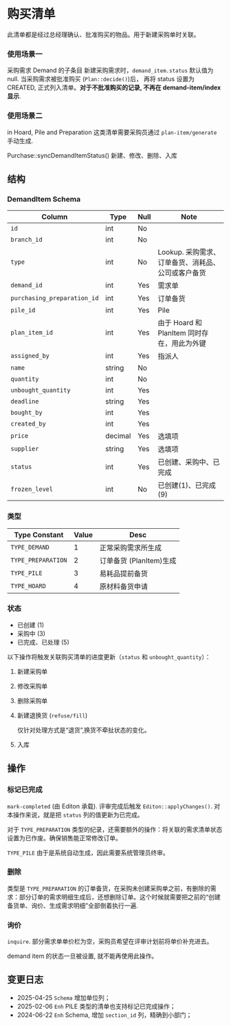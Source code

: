 # 购买清单

此清单都是经过总经理确认、批准购买的物品。用于新建采购单时关联。

### 使用场景一
采购需求 Demand 的子条目
新建采购需求时，`demand_item.status` 默认值为 null. 
当采购需求被批准购买 (`Plan::decide()`)后，
再将 status 设置为 CREATED, 正式列入清单。**对于不批准购买的记录,
不再在 demand-item/index 显示**.

### 使用场景二

in Hoard, Pile and Preparation
这类清单需要采购员通过 `plan-item/generate` 手动生成.

Purchase::syncDemandItemStatus()
新建、修改、删除、入库

结构
---------------------------------------------------------------------------

### DemandItem Schema
Column                              | Type      | Null | Note
------------------------------------|-----------|------|-------
`id`                                | int       | No   | 
`branch_id`                         | int       | No   |
`type`                              | int       | No   | Lookup. 采购需求、订单备货、消耗品、公司或客户备货
`demand_id`                         | int       | Yes  | 需求单
`purchasing_preparation_id`         | int       | Yes  | 订单备货
`pile_id`                           | int       | Yes  | Pile
`plan_item_id`                      | int       | Yes  | 由于 Hoard 和 PlanItem 同时存在，用此为外键
`assigned_by`                       | int       | Yes  | 指派人
`name`                              | string    | No   | 
`quantity`                          | int       | No   | 
`unbought_quantity`                 | int       | Yes  | 
`deadline`                          | string    | Yes  | 
`bought_by`                         | int       | Yes  | 
`created_by`                        | int       | Yes  |
`price`                             | decimal   | Yes  | 选填项 
`supplier`                          | string    | Yes  | 选填项
`status`                            | int       | Yes  | 已创建、采购中、已完成
`frozen_level`                      | int       | No   | 已创建(1)、已完成(9)

### 类型

Type Constant           | Value     | Desc
------------------------|-----------|------------
`TYPE_DEMAND`           | 1         | 正常采购需求所生成
`TYPE_PREPARATION`      | 2         | 订单备货 (PlanItem)生成
`TYPE_PILE`             | 3         | 易耗品提前备货
`TYPE_HOARD`            | 4         | 原材料备货申请

### 状态

- 已创建 (1)
- 采购中 (3)
- 已完成、已处理 (5)

以下操作将触发关联购买清单的进度更新（`status` 和 `unbought_quantity`）：

1. 新建采购单
2. 修改采购单
3. 删除采购单
4. 新建退换货 (`refuse/fill`)
   
   仅针对处理方式是“退货”,换货不牵扯状态的变化。
5. 入库

操作
---------------------------------------------------------------------------

### 标记已完成
`mark-completed` (由 Editon 承载). 评审完成后触发 `Editon::applyChanges()`. 对本操作来说，就是把 `status` 列的值更新为已完成。

对于 `TYPE_PREPARATION` 类型的纪录，还需要额外的操作：将关联的需求清单状态设置为已作废。确保销售能正常修改订单。

`TYPE_PILE` 由于是系统自动生成，因此需要系统管理员终审。

### 删除
类型是 `TYPE_PREPARATION` 的订单备货，在采购未创建采购单之前，有删除的需求：部分订单的需求明细生成后，还想删除订单。这个时候就需要把之前的“创建备货单、询价、生成需求明细”全部倒着执行一遍.
### 询价
`inquire`. 部分需求单单价栏为空，采购员希望在评审计划前将单价补充进去。

demand item 的状态一旦被设置, 就不能再使用此操作。

变更日志
--------------------------------------------------------------------------
- 2025-04-25 `Schema` 增加单位列；
- 2025-02-06 `Enh` PILE 类型的清单也支持标记已完成操作；
- 2024-06-22 `Enh` Schema, 增加 `section_id` 列，精确到小部门；
